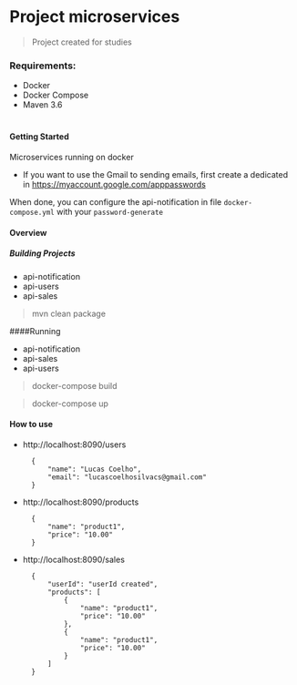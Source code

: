 # Project microservices

> Project created for studies

### Requirements:
 - Docker 
 - Docker Compose
 - Maven 3.6

#
#### Getting Started
   Microservices running on docker
   
* If you want to use the Gmail to sending emails, first create a dedicated in https://myaccount.google.com/apppasswords

When done, you can configure the api-notification in file `docker-compose.yml` with your `password-generate` 
   
#### Overview



##### Building Projects 
 - api-notification
 - api-users
 - api-sales

> mvn clean package

####Running
 - api-notification
 - api-sales
 - api-users

> docker-compose build

> docker-compose up


#### How to use


* http://localhost:8090/users
       
        {
        	"name": "Lucas Coelho",
        	"email": "lucascoelhosilvacs@gmail.com"
        }

* http://localhost:8090/products

        {
        	"name": "product1",
        	"price": "10.00"
        }
        
* http://localhost:8090/sales

        {
            "userId": "userId created",
            "products": [
                {
                    "name": "product1",
                    "price": "10.00"
                },
                {
                    "name": "product1",
                    "price": "10.00"
                }
            ]
        }
